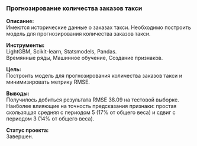 ### Прогнозирование количества заказов такси  
**Описание:**  
Имеются исторические данные о заказах такси. Необходимо построить модель для прогнозирования количества заказов такси.
  
**Инструменты:**  
LightGBM, Scikit-learn, Statsmodels, Pandas.  
Времянные ряды, Машинное обучение, Создание признаков.

**Цель:**  
Построить модель для прогнозирования количества заказов такси и минимизировать метрику RMSE.

**Выводы:**  
Получилось добиться результата RMSE 38.09 на тестовой выборке. Наиболее влияющие на точность предсказания признаки: простая скользящая средняя с периодом 5 (17% от общего веса) и сдвиг с периодом 3 (14% от общего веса).

**Статус проекта:**  
Завершен.
